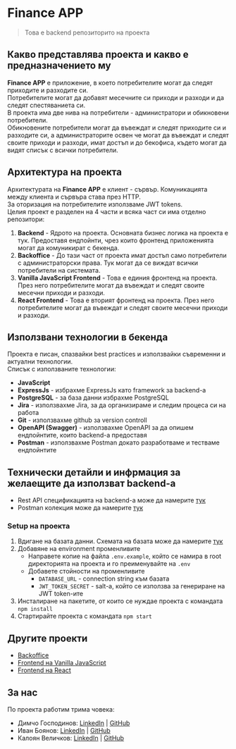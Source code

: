 # Finance APP

> Това е backend репозиторито на проекта


## Какво представлява проекта и какво е предназначението му
**Finance APP** е приложение, в което потребителите могат да следят приходите и разходите си.  
Потребителите могат да добавят месечните си приходи и разходи и да следят спестяваниета си.  
В проекта има две нива на потребители - администратори и обикновени потребители.  
Обикновените потребители могат да въвеждат и следят приходите си и разходите си,
а администраторите освен че могат да въвеждат и следят своите приходи и разходи,
имат достъп и до бекофиса, където могат да видят списък с всички потребители.


## Архитектура на проекта
Архитектурата на **Finance APP** е клиент - сървър. Комуникацията между клиента и сървъра става през HTTP.  
За оторизация на потребителите използваме JWT tokens.  
Целия проект е разделен на 4 части и всяка част си има отделно репозитори:
1. **Backend** - Ядрото на проекта. Основната бизнес логика на проекта е тук. Предоставя ендпойнти, чрез които фронтенд приложенията могат да комуникират с бекенда.
2. **Backoffice** - До тази част от проекта имат достъп само потребители с администраторски права. Тук могат да се виждат всички потребители на системата.
3. **Vanilla JavaScript Frontend** - Това е единия фронтенд на проекта. През него потребителите могат да въвеждат и следят своите месечни приходи и разходи.
4. **React Frontend** - Това е вторият фронтенд на проекта. През него потребителите могат да въвеждат и следят своите месечни приходи и разходи.


## Използвани технологии в бекенда
Проекта е писан, спазвайки best practices и използвайки съвременни и актуални технологии.  
Списък с използваните технологии:
- **JavaScript**
- **ExpressJs** - избрахме ExpressJs като framework за backend-а
- **PostgreSQL** - за база данни избрахме PostgreSQL
- **Jira** - използвахме Jira, за да организираме и следим процеса си на работа
- **Git** - използвахме github за version controll
- **OpenAPI (Swagger)** - използвахме OpenAPI за да опишем ендпойнтите, които backend-а предоставя
- **Postman** - използвахме Postman докато разработваме и тестваме ендпойнтите


## Технически детайли и инфрмация за желаещите да използват backend-а
- Rest API спецификацията на backend-а може да намерите [тук](openapi/openapi.yml)
- Postman колекция може да намерите [тук](postman)

### Setup на проекта
1. Вдигане на базата данни. Схемата на базата може да намерите [тук](database/db-schema.sql)
2. Добавяне на environment променливите
    - Направете копие на файла `.env.example`, който се намира в root директорията на проекта и го преименувайте на `.env`
    - Добавете стойности на променливите
        - `DATABASE_URL` - connection string към базата
        - `JWT_TOKEN_SECRET` - salt-а, който се използва за генериране на JWT token-ите
3. Инсталиране на пакетите, от които се нуждае проекта с командата `npm install`
4. Стартирайте проекта с командата `npm start`


## Другите проекти
- [Backoffice](https://github.com/koko1313/react-financeapp-backoffice)
- [Frontend на Vanilla JavaScript](https://github.com/Dimcho28/js-financeapp-frontend)
- [Frontend на React](https://github.com/Theflowz0ne/reactjs-financeapp-client)


## За нас
По проекта работим трима човека:
- Димчо Господинов: [LinkedIn](https://www.linkedin.com/in/dimcho-gospodinov-111b91219/) | [GitHub](https://github.com/Dimcho28)
- Иван Боянов: [LinkedIn](https://www.linkedin.com/in/ivan-traykov-4ab849220/) | [GitHub](https://github.com/Theflowz0ne)
- Калоян Величков: [LinkedIn](https://www.linkedin.com/in/kvelichkov/) | [GitHub](https://github.com/koko1313)
